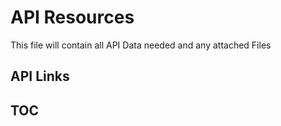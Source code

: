 # API Resources

This file will contain all API Data needed and any attached Files

## API Links

## TOC
